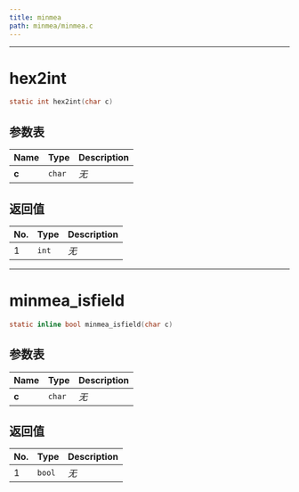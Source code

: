 ```yaml
---
title: minmea
path: minmea/minmea.c
---
```

--------------------------------------------------
# hex2int

```c
static int hex2int(char c)
```


## 参数表

Name | Type | Description
-----|------|--------------
**c**|`char`| *无*

## 返回值

No. | Type | Description
----|------|--------------
1 |`int`| *无*


--------------------------------------------------
# minmea_isfield

```c
static inline bool minmea_isfield(char c)
```


## 参数表

Name | Type | Description
-----|------|--------------
**c**|`char`| *无*

## 返回值

No. | Type | Description
----|------|--------------
1 |`bool`| *无*


